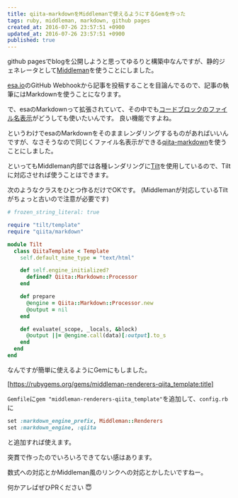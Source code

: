 ```yaml
---
title: qiita-markdownをMiddlemanで使えるようにするGemを作った
tags: ruby, middleman, markdown, github pages
created_at: 2016-07-26 23:57:51 +0900
updated_at: 2016-07-26 23:57:51 +0900
published: true
---
```


github pagesでblogを公開しようと思ってゆるりと構築中なんですが、静的ジェネレータとして[Middleman](https://middlemanapp.com/)を使うことにしました。

[esa.io](https://esa.io/)のGitHub Webhookから記事を投稿することを目論んでるので、記事の執筆にはMarkdownを使うことになります。

で、esaのMarkdownって拡張されていて、その中でも[コードブロックのファイル名表示](https://docs.esa.io/posts/49#11-4-0)がどうしても使いたいんです。
良い機能ですよね。

というわけでesaのMarkdownをそのままレンダリングするものがあればいいんですが、なさそうなので同じくファイル名表示ができる[qiita-markdown](https://github.com/increments/qiita-markdown)を使うことにしました。

といってもMiddleman内部では各種レンダリングに[Tilt](https://github.com/rtomayko/tilt)を使用しているので、Tiltに対応させれば使うことはできます。

次のようなクラスをひとつ作るだけでOKです。
(Middlemanが対応しているTiltがちょっと古いので注意が必要です)

```ruby
# frozen_string_literal: true

require "tilt/template"
require "qiita/markdown"

module Tilt
  class QiitaTemplate < Template
    self.default_mime_type = "text/html"

    def self.engine_initialized?
      defined? Qiita::Markdown::Processor
    end

    def prepare
      @engine = Qiita::Markdown::Processor.new
      @output = nil
    end

    def evaluate(_scope, _locals, &block)
      @output ||= @engine.call(data)[:output].to_s
    end
  end
end
```


なんですが簡単に使えるようにGemにもしました。

[https://rubygems.org/gems/middleman-renderers-qiita_template:title]

`Gemfile`に`gem "middleman-renderers-qiita_template"`を追加して、`config.rb`に

```ruby
set :markdown_engine_prefix, Middleman::Renderers
set :markdown_engine, :qiita
```

と追加すれば使えます。

突貫で作ったのでいろいろできてない感はあります。

数式への対応とかMiddleman風のリンクへの対応とかしたいですねー。

何かアレばぜひPRください 😇
